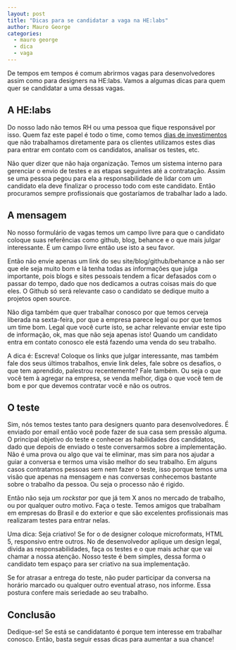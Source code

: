 ```yaml
---
layout: post
title: "Dicas para se candidatar a vaga na HE:labs"
author: Mauro George
categories:
  - mauro george
  - dica
  - vaga
---
```


De tempos em tempos é comum abrirmos vagas para desenvolvedores assim como para designers na HE:labs. Vamos a algumas dicas para quem quer se candidatar a uma dessas vagas.

<!--more-->

## A HE:labs

Do nosso lado não temos RH ou uma pessoa que fique responsável por isso. Quem faz este papel é todo o time, como temos [dias de investimentos](http://helabs.com.br/magica/) que não trabalhamos diretamente para os clientes utilizamos estes dias para entrar em contato com os candidatos, analisar os testes, etc.

Não quer dizer que não haja organização. Temos um sistema interno para gerenciar o envio de testes e as etapas seguintes até a contratação. Assim se uma pessoa pegou para ela a responsabilidade de lidar com um candidato ela deve finalizar o processo todo com este candidato.
Então procuramos sempre profissionais que gostaríamos de trabalhar lado a lado.

## A mensagem

No nosso formulário de vagas temos um campo livre para que o candidato coloque suas referências como github, blog, behance e o que mais julgar interessante. É um campo livre então use isto a seu favor.

Então não envie apenas um link do seu site/blog/github/behance a não ser que ele seja muito bom e lá tenha todas as informações que julga importante, pois blogs e sites pessoais tendem a ficar defasados com o passar do tempo, dado que nos dedicamos a outras coisas mais do que eles. O Github só será relevante caso o candidato se dedique muito a projetos open source.

Não diga também que quer trabalhar conosco por que temos cerveja liberada na sexta-feira, por que a empresa parece legal ou por que temos um time bom. Legal que você curte isto, se achar relevante enviar este tipo de informação, ok, mas que não seja apenas isto! Quando um candidato entra em contato conosco ele está fazendo uma venda do seu trabalho.

A dica é: Escreva! Coloque os links que julgar interessante, mas também fale dos seus últimos trabalhos, envie link deles, fale sobre os desafios, o que tem aprendido, palestrou recentemente? Fale também. Ou seja o que você tem à agregar na empresa, se venda melhor, diga o que você tem de bom e por que devemos contratar você e não os outros.

## O teste

Sim, nós temos testes tanto para designers quanto para desenvolvedores. É enviado por email então você pode fazer de sua casa sem pressão alguma. O principal objetivo do teste e conhecer as habilidades dos candidatos, dado que depois de enviado o teste conversarmos sobre a implementação. Não é uma prova ou algo que vai te eliminar, mas sim para nos ajudar a guiar a conversa e termos uma visão melhor do seu trabalho. Em alguns casos contratamos pessoas sem nem fazer o teste, isso porque temos uma visão que apenas na mensagem e nas conversas conhecemos bastante sobre o trabalho da pessoa. Ou seja o processo não é rigido.

Então não seja um *rockstar* por que já tem X anos no mercado de trabalho, ou por qualquer outro motivo. Faça o teste. Temos amigos que trabalham em empresas do Brasil e do exterior e que são excelentes profissionais mas realizaram testes para entrar nelas.

Uma dica: Seja criativo! Se for o de designer coloque microformats, HTML 5, responsivo entre outros. No de desenvolvedor aplique um design legal, divida as responsabilidades, faça os testes e o que mais achar que vai chamar a nossa atenção. Nosso teste é bem simples, dessa forma o candidato tem espaço para ser criativo na sua implementação.

Se for atrasar a entrega do teste, não puder participar da conversa na horário marcado ou qualquer outro eventual atraso, nos informe. Essa postura confere mais seriedade ao seu trabalho.

## Conclusão

Dedique-se! Se está se candidatanto é porque tem interesse em trabalhar conosco. Então, basta seguir essas dicas para aumentar a sua chance!
